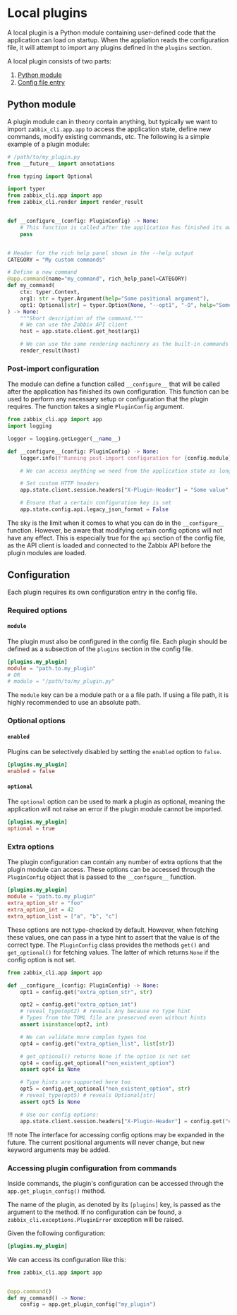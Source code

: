 # Local plugins

A local plugin is a Python module containing user-defined code that the application can load on startup. When the appliation reads the configuration file, it will attempt to import any plugins defined in the `plugins` section.

A local plugin consists of two parts:

1. [Python module](#python-module)
2. [Config file entry](#configuration)

## Python module

A plugin module can in theory contain anything, but typically we want to import `zabbix_cli.app.app` to access the application state, define new commands, modify existing commands, etc. The following is a simple example of a plugin module:

```Python
# /path/to/my_plugin.py
from __future__ import annotations

from typing import Optional

import typer
from zabbix_cli.app import app
from zabbix_cli.render import render_result


def __configure__(config: PluginConfig) -> None:
    # This function is called after the application has finished its own configuration
    pass


# Header for the rich help panel shown in the --help output
CATEGORY = "My custom commands"

# Define a new command
@app.command(name="my_command", rich_help_panel=CATEGORY)
def my_command(
    ctx: typer.Context,
    arg1: str = typer.Argument(help="Some positional argument"),
    opt1: Optional[str] = typer.Option(None, "--opt1", "-O", help="Some named option"),
) -> None:
    """Short description of the command."""
    # We can use the Zabbix API client
    host = app.state.client.get_host(arg1)

    # We can use the same rendering machinery as the built-in commands
    render_result(host)
```

### Post-import configuration

The module can define a function called `__configure__` that will be called after the application has finished its own configuration. This function can be used to perform any necessary setup or configuration that the plugin requires. The function takes a single `PluginConfig` argument.

```python
from zabbix_cli.app import app
import logging

logger = logging.getLogger(__name__)

def __configure__(config: PluginConfig) -> None:
    logger.info(f"Running post-import configuration for {config.module}")

    # We can access anything we need from the application state as long as the plugin module imports `zabbix_cli.app.app`

    # Set custom HTTP headers
    app.state.client.session.headers["X-Plugin-Header"] = "Some value"

    # Ensure that a certain configuration key is set
    app.state.config.api.legacy_json_format = False
```

The sky is the limit when it comes to what you can do in the `__configure__` function. However, be aware that modifying certain config options will not have any effect. This is especially true for the `api` section of the config file, as the API client is loaded and connected to the Zabbix API before the plugin modules are loaded.

## Configuration

Each plugin requires its own configuration entry in the config file.

### Required options

#### `module`

The plugin must also be configured in the config file. Each plugin should be defined as a subsection of the `plugins` section in the config file.

```toml
[plugins.my_plugin]
module = "path.to.my_plugin"
# OR
# module = "/path/to/my_plugin.py"
```

The `module` key can be a module path or a a file path. If using a file path, it is highly recommended to use an absolute path.

### Optional options

#### `enabled`

Plugins can be selectively disabled by setting the `enabled` option to `false`.

```toml
[plugins.my_plugin]
enabled = false
```

#### `optional`

The `optional` option can be used to mark a plugin as optional, meaning the application will not raise an error if the plugin module cannot be imported.

```toml
[plugins.my_plugin]
optional = true
```

### Extra options

The plugin configuration can contain any number of extra options that the plugin module can access. These options can be accessed through the `PluginConfig` object that is passed to the `__configure__` function.

```toml
[plugins.my_plugin]
module = "path.to.my_plugin"
extra_option_str = "foo"
extra_option_int = 42
extra_option_list = ["a", "b", "c"]
```

These options are not type-checked by default. However, when fetching these values, one can pass in a type hint to assert that the value is of the correct type. The `PluginConfig` class provides the methods `get()` and `get_optional()` for fetching values. The latter of which returns `None` if the config option is not set.

```python
from zabbix_cli.app import app

def __configure__(config: PluginConfig) -> None:
    opt1 = config.get("extra_option_str", str)

    opt2 = config.get("extra_option_int")
    # reveal_type(opt2) # reveals Any because no type hint
    # Types from the TOML file are preserved even without hints
    assert isinstance(opt2, int)

    # We can validate more complex types too
    opt4 = config.get("extra_option_list", list[str])

    # get_optional() returns None if the option is not set
    opt4 = config.get_optional("non_existent_option")
    assert opt4 is None

    # Type hints are supported here too
    opt5 = config.get_optional("non_existent_option", str)
    # reveal_type(opt5) # reveals Optional[str]
    assert opt5 is None

    # Use our config options:
    app.state.client.session.headers["X-Plugin-Header"] = config.get("extra_option_str", str)
```

!!! note
    The interface for accessing config options may be expanded in the future. The current positional arguments will never change, but new keyword arguments may be added.

### Accessing plugin configuration from commands

Inside commands, the plugin's configuration can be accessed through the `app.get_plugin_config()` method.

The name of the plugin, as denoted by its `[plugins]` key, is passed as the argument to the method. If no configuration can be found, a `zabbix_cli.exceptions.PluginError` exception will be raised.

Given the following configuration:

```toml
[plugins.my_plugin]
```

We can access its configuration like this:

```python
from zabbix_cli.app import app


@app.command()
def my_command() -> None:
    config = app.get_plugin_config("my_plugin")
```
